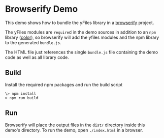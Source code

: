 <!--
 //////////////////////////////////////////////////////////////////////////////
 // @license
 // This demo file is part of yFiles for HTML 2.3.0.3.
 // Use is subject to license terms.
 //
 // Copyright (c) 2000-2020 by yWorks GmbH, Vor dem Kreuzberg 28,
 // 72070 Tuebingen, Germany. All rights reserved.
 //
 //////////////////////////////////////////////////////////////////////////////
-->
# Browserify Demo

This demo shows how to bundle the yFiles library in a [browserify](http://browserify.org/) project.

The yFiles modules are `require`d in the demo sources in addition to an `npm` library ([color](https://www.npmjs.com/package/color)), so browserify will add the yfiles modules and the npm library to the generated `bundle.js`.

The HTML file just references the single `bundle.js` file containing the demo code as well as all library code.

## Build

Install the required npm packages and run the build script

```
\> npm install
> npm run build

```

## Run

Browserify will place the output files in the `dist/` directory inside this demo's directory. To run the demo, open `./index.html` in a browser.
